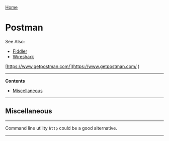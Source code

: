 [Home](Readme.md)
# Postman

See Also:

  - [Fiddler](Fiddler.md)
  - [Wireshark](Wireshark.md)

[https://www.getpostman.com/](https://www.getpostman.com/
)

---

**Contents**

  - [Miscellaneous](Postman.md#miscellaneous)

---

## Miscellaneous

---

Command line utility `http` could be a good alternative.

---